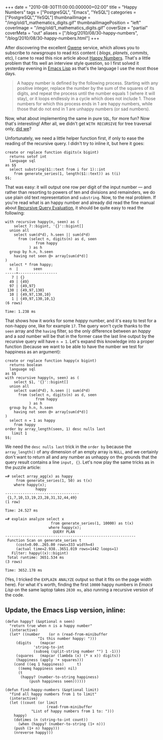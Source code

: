 +++
date = "2010-08-30T11:00:00.000000+02:00"
title = "Happy Numbers"
tags = ["PostgreSQL", "Emacs", "YeSQL"]
categories = ["PostgreSQL","YeSQL"]
thumbnailImage = "/img/old/1_mathematics_digits.gif"
thumbnailImagePosition = "left"
coverImage = "/img/old/1_mathematics_digits.gif"
coverSize = "partial"
coverMeta = "out"
aliases = ["/blog/2010/08/30-happy-numbers",
           "/blog/2010/08/30-happy-numbers.html"]
+++

After discovering the excellent 
[Gwene](http://gwene.org/) service, which allows you to subscribe
to 
*newsgroups* to read 
`RSS` content (
*blogs*, 
*planets*, 
*commits*, etc), I came to
read this nice article about 
[Happy Numbers](http://programmingpraxis.com/2010/07/23/happy-numbers/). That's a little problem that
fits well an interview style question, so I first solved it yesterday
evening in 
[Emacs Lisp](http://www.gnu.org/software/emacs/emacs-lisp-intro/html_node/List-Processing.html#List-Processing) as that's the language I use the most those days.

>   A happy number is defined by the following process. Starting with any
>   positive integer, replace the number by the sum of the squares of its
>   digits, and repeat the process until the number equals 1 (where it will
>   stay), or it loops endlessly in a cycle which does not include 1. Those
>   numbers for which this process ends in 1 are happy numbers, while those
>   that do not end in 1 are unhappy numbers (or sad numbers).


Now, what about implementing the same in pure 
`SQL`, for more fun? Now that's
interesting! After all, we didn't get 
`WITH RECURSIVE` for tree traversal
only, 
[did we](http://archives.postgresql.org/message-id/e08cc0400911042333o5361b21cu2c9438f82b1e55ce@mail.gmail.com)?

Unfortunately, we need a little helper function first, if only to ease the
reading of the recursive query. I didn't try to inline it, but here it goes:

~~~
create or replace function digits(x bigint)
  returns setof int
  language sql
as $$
  select substring($1::text from i for 1)::int
    from generate_series(1, length($1::text)) as t(i)
$$;
~~~


That was easy: it will output one row per digit of the input number — and
rather than resorting to powers of ten and divisions and remainders, we do
use plain old text representation and 
`substring`. Now, to the real
problem. If you're read what is an happy number and already did read the
fine manual about 
[Recursive Query Evaluation](http://www.postgresql.org/docs/8.4/interactive/queries-with.html), it should be quite easy to
read the following:

~~~
with recursive happy(n, seen) as (
    select 7::bigint, '{}'::bigint[]
  union all
    select sum(d*d), h.seen || sum(d*d)
      from (select n, digits(n) as d, seen
              from happy
           ) as h
  group by h.n, h.seen
    having not seen @> array[sum(d*d)]
)
  select * from happy;
  n  |       seen
-----+------------------
   7 | {}
  49 | {49}
  97 | {49,97}
 130 | {49,97,130}
  10 | {49,97,130,10}
   1 | {49,97,130,10,1}
(6 rows)

Time: 1.238 ms
~~~


That shows how it works for some 
*happy* number, and it's easy to test for a
non-happy one, like for example 
`17`. The query won't cycle thanks to the 
`seen`
array and the 
`having` filter, so the only difference between an 
*happy* and a
*sad* number will be that in the former case the last line output by the
recursive query will have 
`n = 1`. Let's expand this knowledge
into a proper function (because we want to be able to have the number we
test for happiness as an argument):

~~~
create or replace function happy(x bigint)
  returns boolean
  language sql
as $$
with recursive happy(n, seen) as (
    select $1, '{}'::bigint[]
  union all
    select sum(d*d), h.seen || sum(d*d)
      from (select n, digits(n) as d, seen
              from happy
           ) as h
  group by h.n, h.seen
    having not seen @> array[sum(d*d)]
)
  select n = 1 as happy
    from happy
order by array_length(seen, 1) desc nulls last
   limit 1
$$;
~~~


We need the 
`desc nulls last` trick in the 
`order by` because the 
`array_length()`
of any dimension of an empty array is 
`NULL`, and we certainly don't want to
return all and any number as unhappy on the grounds that the query result
contains a line 
`input, {}`. Let's now play the same tricks as in the puzzle
article:

~~~
=# select array_agg(x) as happy
     from generate_series(1, 50) as t(x)
    where happy(x);
              happy
----------------------------------
 {1,7,10,13,19,23,28,31,32,44,49}
(1 row)

Time: 24.527 ms

=# explain analyze select x
                     from generate_series(1, 10000) as t(x)
                    where happy(x);
                      QUERY PLAN
------------------------------------------------------------
 Function Scan on generate_series t
     (cost=0.00..265.00 rows=333 width=4)
     (actual time=2.938..3651.019 rows=1442 loops=1)
   Filter: happy((x)::bigint)
 Total runtime: 3651.534 ms
(3 rows)

Time: 3652.178 ms
~~~


(Yes, I tricked the 
`EXPLAIN ANALYZE` output so that it fits on the page width
here). For what it's worth, finding the first 
`10000` happy numbers in 
*Emacs
Lisp* on the same laptop takes 
`2830 ms`, also running a recursive version of
the code.


## Update, the Emacs Lisp version, inline:
~~~
(defun happy? (&optional n seen)
  "return true when n is a happy number"
  (interactive)
  (let* ((number    (or n (read-from-minibuffer
			   "Is this number happy: ")))
	 (digits    (mapcar
		     'string-to-int
		     (subseq (split-string number "") 1 -1)))
	 (squares   (mapcar (lambda (x) (* x x)) digits))
	 (happiness (apply '+ squares)))
    (cond ((eq 1 happiness)      t)
	  ((memq happiness seen) nil)
	  (t
	   (happy? (number-to-string happiness)
		   (push happiness seen))))))

(defun find-happy-numbers (&optional limit)
  "find all happy numbers from 1 to limit"
  (interactive)
  (let ((count (or limit
                   (read-from-minibuffer
		    "List of happy numbers from 1 to: ")))
	happy)
    (dotimes (n (string-to-int count))
      (when (happy? (number-to-string (1+ n)))
	(push (1+ n) happy)))
    (nreverse happy)))
~~~

